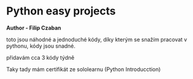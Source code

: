 # Python easy projects
**Author - Filip Czaban**

toto jsou náhodné a jednoduché kódy, díky kterým se snažím pracovat v pythonu, kódy jsou snadné.

přidavám cca 3 kódy týdně

Taky tady mám certifikát ze sololearnu (Python Introducction)








